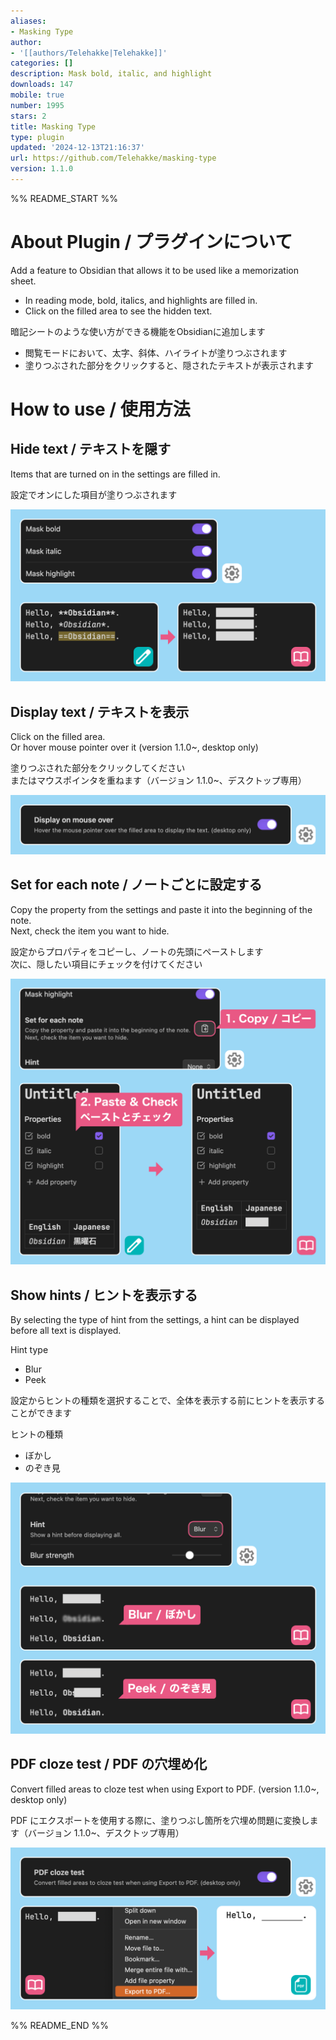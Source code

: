 ```yaml
---
aliases:
- Masking Type
author:
- '[[authors/Telehakke|Telehakke]]'
categories: []
description: Mask bold, italic, and highlight
downloads: 147
mobile: true
number: 1995
stars: 2
title: Masking Type
type: plugin
updated: '2024-12-13T21:16:37'
url: https://github.com/Telehakke/masking-type
version: 1.1.0
---
```


%% README_START %%

# About Plugin / プラグインについて

Add a feature to Obsidian that allows it to be used like a memorization sheet.

-   In reading mode, bold, italics, and highlights are filled in.
-   Click on the filled area to see the hidden text.

<!-- prettier-ignore-start -->
暗記シートのような使い方ができる機能をObsidianに追加します
<!-- prettier-ignore-end -->

-   閲覧モードにおいて、太字、斜体、ハイライトが塗りつぶされます
-   塗りつぶされた部分をクリックすると、隠されたテキストが表示されます

# How to use / 使用方法

## Hide text / テキストを隠す

Items that are turned on in the settings are filled in.

設定でオンにした項目が塗りつぶされます

![demo](https://raw.githubusercontent.com/Telehakke/masking-type/HEAD/readmeAssets/demo01.png)

## Display text / テキストを表示

Click on the filled area.  
Or hover mouse pointer over it (version 1.1.0~, desktop only)

塗りつぶされた部分をクリックしてください  
またはマウスポインタを重ねます（バージョン 1.1.0~、デスクトップ専用）

![demo](https://raw.githubusercontent.com/Telehakke/masking-type/HEAD/readmeAssets/demo01-1.png)

## Set for each note / ノートごとに設定する

Copy the property from the settings and paste it into the beginning of the note.  
Next, check the item you want to hide.

設定からプロパティをコピーし、ノートの先頭にペーストします  
次に、隠したい項目にチェックを付けてください

![demo](https://raw.githubusercontent.com/Telehakke/masking-type/HEAD/readmeAssets/demo02.png)

## Show hints / ヒントを表示する

By selecting the type of hint from the settings, a hint can be displayed before all text is displayed.

Hint type

-   Blur
-   Peek

設定からヒントの種類を選択することで、全体を表示する前にヒントを表示することができます

ヒントの種類

-   ぼかし
-   のぞき見

![demo](https://raw.githubusercontent.com/Telehakke/masking-type/HEAD/readmeAssets/demo03.png)

## PDF cloze test / PDF の穴埋め化

Convert filled areas to cloze test when using Export to PDF. (version 1.1.0~, desktop only)

PDF にエクスポートを使用する際に、塗りつぶし箇所を穴埋め問題に変換します（バージョン 1.1.0~、デスクトップ専用）

![demo](https://raw.githubusercontent.com/Telehakke/masking-type/HEAD/readmeAssets/demo04.png)


%% README_END %%